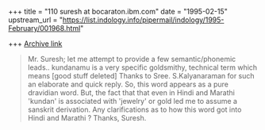 +++
title = "110 suresh at bocaraton.ibm.com"
date = "1995-02-15"
upstream_url = "https://list.indology.info/pipermail/indology/1995-February/001968.html"

+++
[Archive link](https://list.indology.info/pipermail/indology/1995-February/001968.html)

> Mr. Suresh; let me attempt to provide a few semantic/phonemic leads.. 
> kundanamu is a very specific goldsmithy, technical term which means
[good stuff deleted]
Thanks to Sree. S.Kalyanaraman for such an elaborate and quick reply.
So, this word appears as a pure dravidian word. But, the fact that
that even in Hindi and Marathi 'kundan' is associated with 'jewelry' 
or gold  led me to assume a sanskrit derivation. Any clarifications 
as to how this word got into Hindi and Marathi ? Thanks, Suresh.





